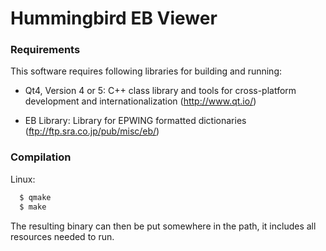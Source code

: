 # Hummingbird EB Viewer

### Requirements

This software requires following libraries for building and running:

 - Qt4, Version 4 or 5: C++ class library and tools for cross-platform
   development and internationalization (http://www.qt.io/)

 - EB Library: Library for EPWING formatted dictionaries
   (ftp://ftp.sra.co.jp/pub/misc/eb/)

### Compilation

Linux:
```sh
  $ qmake
  $ make
```
The resulting binary can then be put somewhere in the path, it includes all
resources needed to run.
